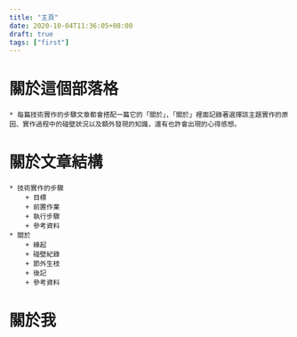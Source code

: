 ```yaml
---
title: "主頁"
date: 2020-10-04T11:36:05+08:00
draft: true
tags: ["first"]
---
```


# 關於這個部落格
    * 每篇技術實作的步驟文章都會搭配一篇它的「關於」，「關於」裡面記錄著選擇該主題實作的原因、實作過程中的碰壁狀況以及額外發現的知識，還有也許會出現的心得感想。
# 關於文章結構
    * 技術實作的步驟
        + 目標
        + 前置作業
        + 執行步驟
        + 參考資料
    * 關於
        + 緣起
        + 碰壁紀錄
        + 節外生枝
        + 後記
        + 參考資料
# 關於我
